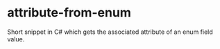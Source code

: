 # attribute-from-enum
Short snippet in C# which gets the associated attribute of an enum field value.
